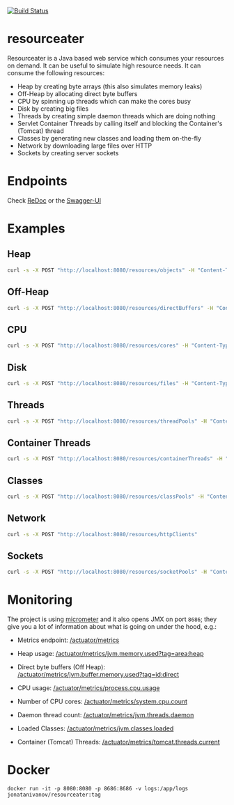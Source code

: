 [![Build Status](https://github.com/jonatan-ivanov/resourceater/actions/workflows/gradle.yml/badge.svg)](https://github.com/jonatan-ivanov/resourceater/actions)

# resourceater

Resourceater is a Java based web service which consumes your resources on demand. It can be useful to simulate high resource needs. It can consume the following resources:

- Heap by creating byte arrays (this also simulates memory leaks)
- Off-Heap by allocating direct byte buffers
- CPU by spinning up threads which can make the cores busy
- Disk by creating big files
- Threads by creating simple daemon threads which are doing nothing
- Servlet Container Threads by calling itself and blocking the Container's (Tomcat) thread
- Classes by generating new classes and loading them on-the-fly
- Network by downloading large files over HTTP
- Sockets by creating server sockets

# Endpoints
Check [ReDoc](https://jonatan-ivanov.github.io/resourceater/) or the [Swagger-UI](https://resourceater.herokuapp.com/swagger-ui/)

# Examples

## Heap

```sh
curl -s -X POST "http://localhost:8080/resources/objects" -H "Content-Type: application/json" -d "{ \"size\": \"1MB\"}"
```

## Off-Heap

```sh
curl -s -X POST "http://localhost:8080/resources/directBuffers" -H "Content-Type: application/json" -d "{ \"size\": \"1MB\"}"
```

## CPU

```sh
curl -s -X POST "http://localhost:8080/resources/cores" -H "Content-Type: application/json" -d "{ \"size\": 1}"
```

## Disk

```sh
curl -s -X POST "http://localhost:8080/resources/files" -H "Content-Type: application/json" -d "{ \"size\": \"1MB\"}"
```

## Threads

```sh
curl -s -X POST "http://localhost:8080/resources/threadPools" -H "Content-Type: application/json" -d "{ \"size\": 1}"
```

## Container Threads

```sh
curl -s -X POST "http://localhost:8080/resources/containerThreads" -H "Content-Type: application/json" -d "{ \"size\": 1}"
```

## Classes

```sh
curl -s -X POST "http://localhost:8080/resources/classPools" -H "Content-Type: application/json" -d "{ \"size\": 1}"
```

## Network

```sh
curl -s -X POST "http://localhost:8080/resources/httpClients"
```

## Sockets

```sh
curl -s -X POST "http://localhost:8080/resources/socketPools" -H "Content-Type: application/json" -d "{ \"size\": 1}"
```

# Monitoring

The project is using [micrometer](https://micrometer.io/) and it also opens JMX on port `8686`; they give you a lot of information about what is going on under the hood, e.g.:

- Metrics endpoint: [/actuator/metrics](http://localhost:8080/actuator/metrics)
- Heap usage: [/actuator/metrics/jvm.memory.used?tag=area:heap](http://localhost:8080/actuator/metrics/jvm.memory.used?tag=area:heap)
- Direct byte buffers (Off Heap): [/actuator/metrics/jvm.buffer.memory.used?tag=id:direct](http://localhost:8080/actuator/metrics/jvm.buffer.memory.used?tag=id:direct)
- CPU usage: [/actuator/metrics/process.cpu.usage](http://localhost:8080/actuator/metrics/process.cpu.usage)
- Number of CPU cores: [/actuator/metrics/system.cpu.count](http://localhost:8080/actuator/metrics/system.cpu.count)


- Daemon thread count: [/actuator/metrics/jvm.threads.daemon](http://localhost:8080/actuator/metrics/jvm.threads.daemon)
- Loaded Classes: [/actuator/metrics/jvm.classes.loaded](http://localhost:8080/actuator/metrics/jvm.classes.loaded)
- Container (Tomcat) Threads: [/actuator/metrics/tomcat.threads.current](http://localhost:8080/actuator/metrics/tomcat.threads.current)

# Docker

`docker run -it -p 8080:8080 -p 8686:8686 -v logs:/app/logs jonatanivanov/resourceater:tag`
